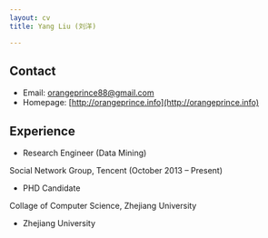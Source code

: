 ```yaml
---
layout: cv
title: Yang Liu (刘洋)

---
```

## Contact
* Email: [orangeprince88@gmail.com](mailto:orangeprince88@gmail.com)
* Homepage: [http://orangeprince.info](http://orangeprince.info)
	
## Experience
* Research Engineer (Data Mining)

Social Network Group, Tencent (October 2013 – Present)
* PHD Candidate 

Collage of Computer Science, Zhejiang University
* Zhejiang University
